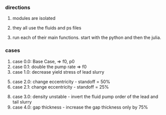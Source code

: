 ### directions
1. modules are isolated
2. they all use the fluids and ps files

3. run each of their main functions. start with the python and then the julia. 


### cases
1. case 0.0: Base Case, => f0, p0
2. case 0.1: double the pump rate => f0
3. case 1.0: decrease yield stress of lead slurry
<!-- 4. case 1.1: increase density of tail slurry - done inside 1.0 => changes are made in fluid 2 -->
5. case 2.0: change eccentricity - standoff = 50%
6. case 2.1: change eccentricity - standoff = 25%
<!-- 7. case 2.2: change eccentricity - standoff = oscillate between 25% and 80% (use a sine wave) -->
8. case 3.0: density unstable - invert the fluid pump order of the lead and tail slurry
9. case 4.0: gap thickness - increase the gap thickness only by 75%